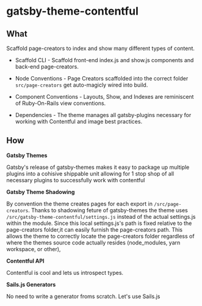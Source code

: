 gatsby-theme-contentful
=======================

What
----

Scaffold page-creators to index and show many different types of content.

* Scaffold CLI - Scaffold front-end index.js and show.js components and back-end page-creators.

* Node Conventions - Page Creators scaffolded into the correct folder `src/page-creators` get auto-magicly wired into build.

* Component Conventions - Layouts, Show, and Indexes are reminiscent of Ruby-On-Rails view conventions.

* Dependencies - The theme manages all gatsby-plugins necessary for working with Contentful and image best practices.


How
---

**Gatsby Themes**

Gatsby's release of gatsby-themes makes it easy to package up multiple plugins into a cohisive shippable unit allowing for 1 stop shop of all necessary plugins to successfully work with contentful

**Gatsby Theme Shadowing**

By convention the theme creates pages for each export in `/src/page-creators`.  Thanks to shadowing feture of gatsby-themes the theme uses `/src/gatsby-theme-contentful/settings.js` instead of the actual settings.js within the module.  Since this local settings.js's path is fixed relative to the page-creators folder,it can easily furnish the page-creators path.  This allows the theme to correctly locate the page-creators folder regardless of where the themes source code actually resides (node_modules, yarn workspace, or other),

**Contentful API**

Contentful is cool and lets us introspect types.

**Sails.js Generators**

No need to write a generator froms scratch.  Let's use Sails.js

